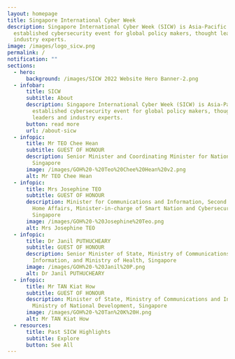 ```yaml
---
layout: homepage
title: Singapore International Cyber Week
description: Singapore International Cyber Week (SICW) is Asia-Pacific’s most
  established cybersecurity event for global policy makers, thought leaders and
  industry experts.
image: /images/logo_sicw.png
permalink: /
notification: ""
sections:
  - hero:
      background: /images/SICW 2022 Website Hero Banner-2.png
  - infobar:
      title: SICW
      subtitle: About
      description: Singapore International Cyber Week (SICW) is Asia-Pacific’s most
        established cybersecurity event for global policy makers, thought
        leaders and industry experts.
      button: read more
      url: /about-sicw
  - infopic:
      title: Mr TEO Chee Hean
      subtitle: GUEST OF HONOUR
      description: Senior Minister and Coordinating Minister for National Security,
        Singapore
      image: /images/GOH%20-%20Teo%20Chee%20Hean%20v2.png
      alt: Mr TEO Chee Hean
  - infopic:
      title: Mrs Josephine TEO
      subtitle: GUEST OF HONOUR
      description: Minister for Communications and Information, Second Minister for
        Home Affairs, Minister-in-charge of Smart Nation and Cybersecurity,
        Singapore
      image: /images/GOH%20-%20Josephine%20Teo.png
      alt: Mrs Josephine TEO
  - infopic:
      title: Dr Janil PUTHUCHEARY
      subtitle: GUEST OF HONOUR
      description: Senior Minister of State, Ministry of Communications and
        Information, and Ministry of Health, Singapore
      image: /images/GOH%20-%20Janil%20P.png
      alt: Dr Janil PUTHUCHEARY
  - infopic:
      title: Mr TAN Kiat How
      subtitle: GUEST OF HONOUR
      description: Minister of State, Ministry of Communications and Information and
        Ministry of National Development, Singapore
      image: /images/GOH%20-%20Tan%20K%20H.png
      alt: Mr TAN Kiat How
  - resources:
      title: Past SICW Highlights
      subtitle: Explore
      button: See All
---
```

